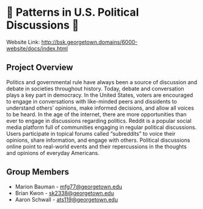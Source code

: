 # 🔴 Patterns in U.S. Political Discussions 🔵

Website Link: http://bsk.georgetown.domains/6000-website/docs/index.html

## Project Overview

Politics and governmental rule have always been a source of discussion and debate in societies throughout history. Today, debate and conversation plays a key part in democracy. In the United States, voters are encouraged to engage in conversations with like-minded peers and dissidents to understand others’ opinions, make informed decisions, and allow all voices to be heard. In the age of the internet, there are more opportunities than ever to engage in discussions regarding politics. Reddit is a popular social media platform full of communities engaging in regular political discussions. Users participate in topical forums called “subreddits” to voice their opinions, share information, and engage with others. Political discussions online point to real-world events and their repercussions in the thoughts and opinions of everyday Americans.

## Group Members
- Marion Bauman - mfg77@georgetown.edu
- Brian Kwon - sk2338@georgetown.edu
- Aaron Schwall - ats119@georgetown.edu


